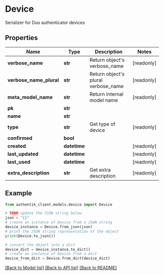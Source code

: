 # Device

Serializer for Duo authenticator devices

## Properties

Name | Type | Description | Notes
------------ | ------------- | ------------- | -------------
**verbose_name** | **str** | Return object&#39;s verbose_name | [readonly] 
**verbose_name_plural** | **str** | Return object&#39;s plural verbose_name | [readonly] 
**meta_model_name** | **str** | Return internal model name | [readonly] 
**pk** | **str** |  | 
**name** | **str** |  | 
**type** | **str** | Get type of device | [readonly] 
**confirmed** | **bool** |  | 
**created** | **datetime** |  | [readonly] 
**last_updated** | **datetime** |  | [readonly] 
**last_used** | **datetime** |  | [readonly] 
**extra_description** | **str** | Get extra description | [readonly] 

## Example

```python
from authentik_client.models.device import Device

# TODO update the JSON string below
json = "{}"
# create an instance of Device from a JSON string
device_instance = Device.from_json(json)
# print the JSON string representation of the object
print(Device.to_json())

# convert the object into a dict
device_dict = device_instance.to_dict()
# create an instance of Device from a dict
device_from_dict = Device.from_dict(device_dict)
```
[[Back to Model list]](../README.md#documentation-for-models) [[Back to API list]](../README.md#documentation-for-api-endpoints) [[Back to README]](../README.md)


